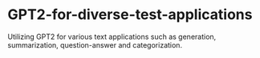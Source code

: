 # GPT2-for-diverse-test-applications
Utilizing GPT2 for various text applications such as generation, summarization, question-answer and categorization. 
